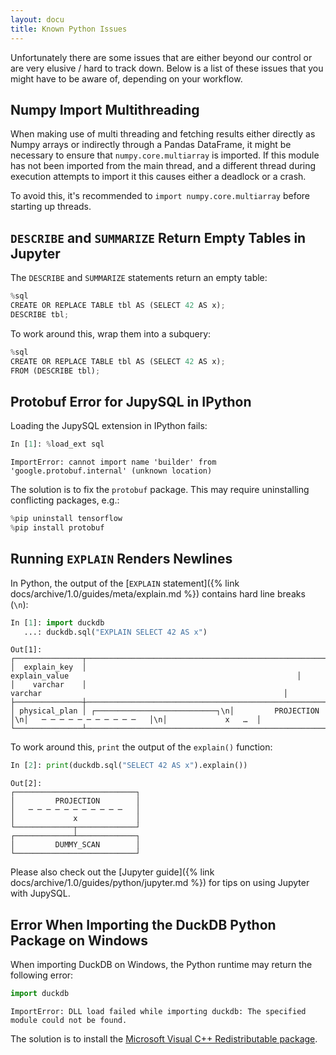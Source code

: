 ```yaml
---
layout: docu
title: Known Python Issues
---
```


Unfortunately there are some issues that are either beyond our control or are very elusive / hard to track down.
Below is a list of these issues that you might have to be aware of, depending on your workflow.

## Numpy Import Multithreading

When making use of multi threading and fetching results either directly as Numpy arrays or indirectly through a Pandas DataFrame, it might be necessary to ensure that `numpy.core.multiarray` is imported.
If this module has not been imported from the main thread, and a different thread during execution attempts to import it this causes either a deadlock or a crash.

To avoid this, it's recommended to `import numpy.core.multiarray` before starting up threads.

## `DESCRIBE` and `SUMMARIZE` Return Empty Tables in Jupyter

The `DESCRIBE` and `SUMMARIZE` statements return an empty table:

```python
%sql
CREATE OR REPLACE TABLE tbl AS (SELECT 42 AS x);
DESCRIBE tbl;
```

To work around this, wrap them into a subquery:

```python
%sql
CREATE OR REPLACE TABLE tbl AS (SELECT 42 AS x);
FROM (DESCRIBE tbl);
```

## Protobuf Error for JupySQL in IPython

Loading the JupySQL extension in IPython fails:

```python
In [1]: %load_ext sql
```

```console
ImportError: cannot import name 'builder' from 'google.protobuf.internal' (unknown location)
```

The solution is to fix the `protobuf` package. This may require uninstalling conflicting packages, e.g.:

```python
%pip uninstall tensorflow
%pip install protobuf
```

## Running `EXPLAIN` Renders Newlines

In Python, the output of the [`EXPLAIN` statement]({% link docs/archive/1.0/guides/meta/explain.md %}) contains hard line breaks (`\n`):

```python
In [1]: import duckdb
   ...: duckdb.sql("EXPLAIN SELECT 42 AS x")
```

```text
Out[1]:
┌───────────────┬───────────────────────────────────────────────────────────────────────────────────────────────────────────────────┐
│  explain_key  │                                                   explain_value                                                   │
│    varchar    │                                                      varchar                                                      │
├───────────────┼───────────────────────────────────────────────────────────────────────────────────────────────────────────────────┤
│ physical_plan │ ┌───────────────────────────┐\n│         PROJECTION        │\n│   ─ ─ ─ ─ ─ ─ ─ ─ ─ ─ ─   │\n│             x   …  │
└───────────────┴───────────────────────────────────────────────────────────────────────────────────────────────────────────────────┘
```

To work around this, `print` the output of the `explain()` function:

```python
In [2]: print(duckdb.sql("SELECT 42 AS x").explain())
```

```text
Out[2]:
┌───────────────────────────┐
│         PROJECTION        │
│   ─ ─ ─ ─ ─ ─ ─ ─ ─ ─ ─   │
│             x             │
└─────────────┬─────────────┘
┌─────────────┴─────────────┐
│         DUMMY_SCAN        │
└───────────────────────────┘
```

Please also check out the [Jupyter guide]({% link docs/archive/1.0/guides/python/jupyter.md %}) for tips on using Jupyter with JupySQL.

## Error When Importing the DuckDB Python Package on Windows

When importing DuckDB on Windows, the Python runtime may return the following error:

```python
import duckdb
```

```console
ImportError: DLL load failed while importing duckdb: The specified module could not be found.
```

The solution is to install the [Microsoft Visual C++ Redistributable package](https://learn.microsoft.com/en-US/cpp/windows/latest-supported-vc-redist).